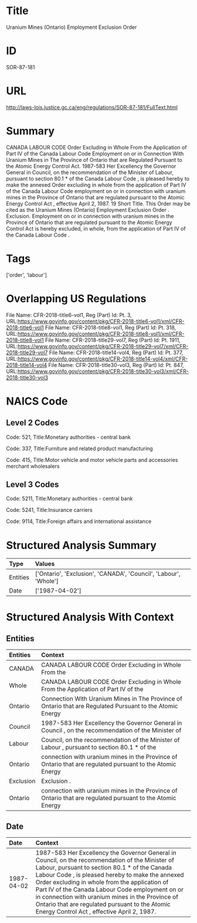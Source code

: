 # Title
Uranium Mines (Ontario) Employment Exclusion Order


# ID
SOR-87-181

# URL
http://laws-lois.justice.gc.ca/eng/regulations/SOR-87-181/FullText.html


# Summary
CANADA LABOUR CODE Order Excluding in Whole From the Application of Part IV of the Canada Labour Code Employment on or in Connection With Uranium Mines in The Province of Ontario that are Regulated Pursuant to the Atomic Energy Control Act. 1987-583 Her Excellency the Governor General in Council, on the recommendation of the Minister of Labour, pursuant to section 80.1 *  of the  Canada Labour Code , is pleased hereby to make the annexed  Order excluding in whole from the application of Part IV of the Canada Labour Code employment on or in connection with uranium mines in the Province of Ontario that are regulated pursuant to the Atomic Energy Control Act , effective April 2, 1987.
19 Short Title.
This Order may be cited as the  Uranium Mines (Ontario) Employment Exclusion Order .
Exclusion.
Employment on or in connection with uranium mines in the Province of Ontario that are regulated pursuant to the  Atomic Energy Control Act  is hereby excluded, in whole, from the application of Part IV of the  Canada Labour Code .


# Tags
['order', 'labour']


# Overlapping US Regulations
File Name: CFR-2018-title6-vol1, Reg (Part) Id: Pt. 3, URL:https://www.govinfo.gov/content/pkg/CFR-2018-title6-vol1/xml/CFR-2018-title6-vol1
File Name: CFR-2018-title8-vol1, Reg (Part) Id: Pt. 318, URL:https://www.govinfo.gov/content/pkg/CFR-2018-title8-vol1/xml/CFR-2018-title8-vol1
File Name: CFR-2018-title29-vol7, Reg (Part) Id: Pt. 1911, URL:https://www.govinfo.gov/content/pkg/CFR-2018-title29-vol7/xml/CFR-2018-title29-vol7
File Name: CFR-2018-title14-vol4, Reg (Part) Id: Pt. 377, URL:https://www.govinfo.gov/content/pkg/CFR-2018-title14-vol4/xml/CFR-2018-title14-vol4
File Name: CFR-2018-title30-vol3, Reg (Part) Id: Pt. 847, URL:https://www.govinfo.gov/content/pkg/CFR-2018-title30-vol3/xml/CFR-2018-title30-vol3



# NAICS Code
## Level 2 Codes
Code: 521, Title:Monetary authorities - central bank

Code: 337, Title:Furniture and related product manufacturing

Code: 415, Title:Motor vehicle and motor vehicle parts and accessories merchant wholesalers




## Level 3 Codes
Code: 5211, Title:Monetary authorities - central bank

Code: 5241, Title:Insurance carriers

Code: 9114, Title:Foreign affairs and international assistance







# Structured Analysis Summary
| Type     | Values                                                           |
|:---------|:-----------------------------------------------------------------|
| Entities | ['Ontario', 'Exclusion', 'CANADA', 'Council', 'Labour', 'Whole'] |
| Date     | ['1987-04-02']                                                   |


# Structured Analysis With Context
 


## Entities
| Entities   | Context                                                                                                   |
|:-----------|:----------------------------------------------------------------------------------------------------------|
| CANADA     | CANADA LABOUR CODE Order Excluding in Whole From the                                                      |
| Whole      | CANADA LABOUR CODE Order Excluding in  Whole From the Application of Part IV of the                       |
| Ontario    | Connection With Uranium Mines in The Province of Ontario that are Regulated Pursuant to the Atomic Energy |
| Council    | 1987-583 Her Excellency the Governor General in  Council , on the recommendation of the Minister of       |
| Labour     | Council, on the recommendation of the Minister of Labour , pursuant to section 80.1 * of the              |
| Ontario    | connection with uranium mines in the Province of Ontario that are regulated pursuant to the Atomic Energy |
| Exclusion  | Exclusion .                                                                                               |
| Ontario    | connection with uranium mines in the Province of Ontario that are regulated pursuant to the Atomic Energy |


## Date
| Date       | Context                                                                                                                                                                                                                                                                                                                                                                                                                                                           |
|:-----------|:------------------------------------------------------------------------------------------------------------------------------------------------------------------------------------------------------------------------------------------------------------------------------------------------------------------------------------------------------------------------------------------------------------------------------------------------------------------|
| 1987-04-02 | 1987-583 Her Excellency the Governor General in Council, on the recommendation of the Minister of Labour, pursuant to section 80.1 *  of the  Canada Labour Code , is pleased hereby to make the annexed  Order excluding in whole from the application of Part IV of the Canada Labour Code employment on or in connection with uranium mines in the Province of Ontario that are regulated pursuant to the Atomic Energy Control Act , effective April 2, 1987. |



